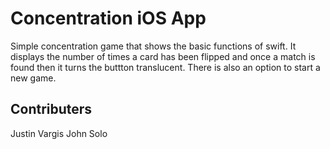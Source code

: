 # Concentration iOS App


Simple concentration game that shows the basic functions of swift. It displays the number of times a card has been flipped and once a match is found then it turns the buttton translucent. There is also an option to start a new game.

## Contributers 

Justin Vargis
John Solo
